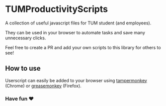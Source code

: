 # TUMProductivityScripts
A collection of useful javascript files for TUM student (and employees). 

They can be used in your browser to automate tasks and save many unnecessary clicks.

Feel free to create a PR and add your own scripts to this library for others to see!

## How to use
Userscript can easily be added to your browser using [tampermonkey](https://chrome.google.com/webstore/detail/tampermonkey/dhdgffkkebhmkfjojejmpbldmpobfkfo?hl=de) (Chrome) or [greasemonkey](https://addons.mozilla.org/de/firefox/addon/greasemonkey/) (Firefox).

### Have fun ❤️
